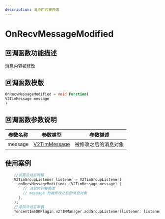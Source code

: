```yaml
---
description: 消息内容被修改
---
```


# OnRecvMessageModified

## 回调函数功能描述

消息内容被修改

## 回调函数模版

```dart
OnRecvMessageModified = void Function(
V2TimMessage message
)
```

## 回调函数参数说明

| 参数名称    | 参数类型                               | 参数描述       |
| ------- | ---------------------------------- | ---------- |
| message | [V2TimMessage](../v2timmessage.md) | 被修改之后的消息对象 |

## 使用案例

```dart
    //设置会话监听器
    V2TimGroupListener listener = V2TimGroupListener(
      onRecvMessageModified: (V2TimMessage message) {
        // 消息内容被修改
        // message 为被修改之后的消息对象
      },
    );
    //添加会话监听器
    TencentImSDKPlugin.v2TIMManager.addGroupListener(listener: listener);
```

